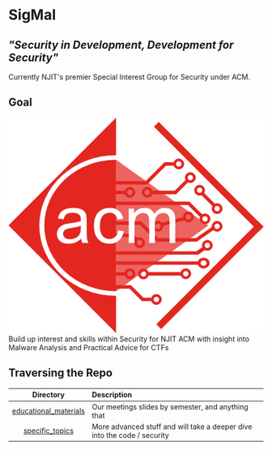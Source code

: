 # SigMal

##  _"Security in Development, Development for Security"_

Currently NJIT's premier Special Interest Group for Security under ACM.

## Goal

![](./imgs/red_hollow_acm.png)
Build up interest and skills within Security for NJIT ACM with insight into Malware Analysis and Practical Advice for CTFs


## Traversing the Repo
| Directory                             | Description
|:---:                                 |:----
|[educational_materials](./educational_material)                     | Our meetings slides by semester, and anything that 
|[specific_topics](./specific_topics)   | More advanced stuff and will take a deeper dive into the code / security


